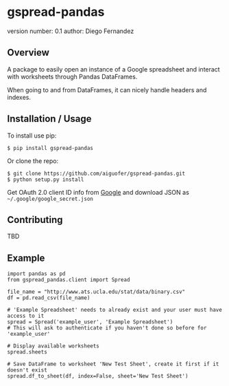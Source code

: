 gspread-pandas
===============================

version number: 0.1
author: Diego Fernandez

Overview
--------

A package to easily open an instance of a Google spreadsheet and interact with worksheets through Pandas DataFrames.

When going to and from DataFrames, it can nicely handle headers and indexes.

Installation / Usage
--------------------

To install use pip:

    $ pip install gspread-pandas


Or clone the repo:

    $ git clone https://github.com/aiguofer/gspread-pandas.git
    $ python setup.py install

Get OAuth 2.0 client ID info from [Google](https://console.developers.google.com/apis/credentials) and download JSON as `~/.google/google_secret.json`

Contributing
------------

TBD

Example
-------

```
import pandas as pd
from gspread_pandas.client import Spread

file_name = "http://www.ats.ucla.edu/stat/data/binary.csv"
df = pd.read_csv(file_name)

# 'Example Spreadsheet' needs to already exist and your user must have access to it
spread = Spread('example_user', 'Example Spreadsheet')
# This will ask to authenticate if you haven't done so before for 'example_user'

# Display available worksheets
spread.sheets

# Save DataFrame to worksheet 'New Test Sheet', create it first if it doesn't exist
spread.df_to_sheet(df, index=False, sheet='New Test Sheet')
```
